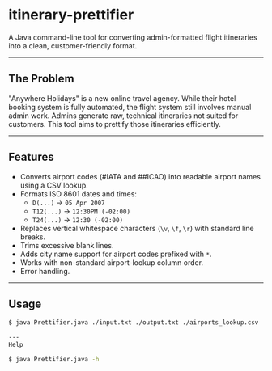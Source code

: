# itinerary-prettifier

A Java command-line tool for converting admin-formatted flight itineraries into a clean, customer-friendly format.

---

##  The Problem

"Anywhere Holidays" is a new online travel agency. While their hotel booking system is fully automated, the flight system still involves manual admin work. Admins generate raw, technical itineraries not suited for customers. This tool aims to prettify those itineraries efficiently.

---

##  Features

- Converts airport codes (#IATA and ##ICAO) into readable airport names using a CSV lookup.
- Formats ISO 8601 dates and times:
  - `D(...)` → `05 Apr 2007`
  - `T12(...)` → `12:30PM (-02:00)`
  - `T24(...)` → `12:30 (-02:00)`
- Replaces vertical whitespace characters (`\v`, `\f`, `\r`) with standard line breaks.
- Trims excessive blank lines.
- Adds city name support for airport codes prefixed with `*`.
- Works with non-standard airport-lookup column order.
- Error handling.

---

## Usage

```bash
$ java Prettifier.java ./input.txt ./output.txt ./airports_lookup.csv

---
Help 

$ java Prettifier.java -h
